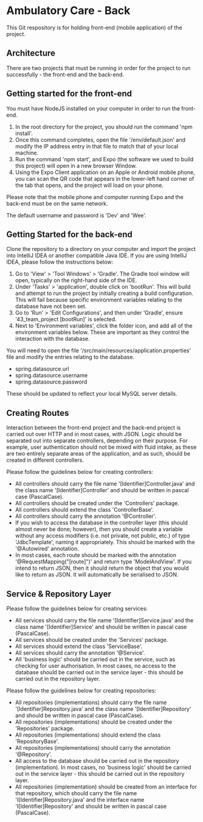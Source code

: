 # Ambulatory Care - Back

This Git respository is for holding front-end (mobile application) of the project.

## Architecture

There are two projects that must be running in order for the project to run successfully - the front-end and the back-end.

## Getting started for the front-end

You must have NodeJS installed on your computer in order to run the front-end.

1. In the root directory for the project, you should run the command 'npm install'.
2. Once this command completes, open the file '/env/default.json' and modify the IP address entry in that file to match that of your local machine.
3. Run the command 'npm start', and Expo (the software we used to build this project) will open in a new browser Window.
4. Using the Expo Client application on an Apple or Android mobile phone, you can scan the QR code that appears in the lower-left hand corner of the tab that opens, and the project will load on your phone.

Please note that the mobile phone and computer running Expo and the back-end must be on the same network.

The default username and password is 'Dev' and 'Wee'.

## Getting Started for the back-end

Clone the repository to a directory on your computer and import the project into IntelliJ IDEA or another compatible Java IDE. If you are using IntelliJ IDEA, please follow the instructions below:

1. Go to 'View' > 'Tool Windows' > 'Gradle'. The Gradle tool window will open, typically on the right-hand side of the IDE.
2. Under 'Tasks' > 'application', double click on 'bootRun'. This will build and attempt to run the project by initially creating a build configuration. This will fail because specific environment variables relating to the database have not been set.
3. Go to 'Run' > 'Edit Configurations', and then under 'Gradle', ensure '43_team_project [bootRun]' is selected.
4. Next to 'Environment variables', click the folder icon, and add all of the environment variables below. These are important as they control the interaction with the database.

You will need to open the file '/src/main/resources/application.properties' file and modify the entries relating to the database.

- spring.datasource.url
- spring.datasource.username
- spring.datasource.password

These should be updated to reflect your local MySQL server details.

## Creating Routes

Interaction between the front-end project and the back-end project is carried out over HTTP and in most cases, with JSON. Logic should be separated out into separate controllers, depending on their purpose. For example, user authentication should not be mixed with fluid intake, as these are two entirely separate areas of the application, and as such, should be created in different controllers.

Please follow the guidelines below for creating controllers:

- All controllers should carry the file name '[Identifier]Controller.java' and the class name '[Identifier]Controller' and should be written in pascal case (PascalCase).
- All controllers should be created under the 'Controllers' package.
- All controllers should extend the class 'ControllerBase'.
- All controllers should carry the annotation '@Controller'.
- If you wish to access the database in the controller layer (this should almost never be done; however), then you should create a variable without any access modifiers (i.e. not private, not public, etc.) of type 'JdbcTemplate', naming it appropriately. This should be marked with the '@Autowired' annotation.
- In most cases, each route should be marked with the annotation '@RequestMapping("[route]")' and return type 'ModelAndView'. If you intend to return JSON, then it should return the object that you would like to return as JSON. It will automatically be serialised to JSON.

## Service & Repository Layer

Please follow the guidelines below for creating services:

- All services should carry the file name '[Identifier]Service.java' and the class name '[Identifier]Service' and should be written in pascal case (PascalCase).
- All services should be created under the 'Services' package.
- All services should extend the class 'ServiceBase'.
- All services should carry the annotation '@Service'.
- All 'business logic' should be carried out in the service, such as checking for user authorisation. In most cases, no access to the database should be carried out in the service layer - this should be carried out in the repository layer.

Please follow the guidelines below for creating repositories:

- All repositories (implementations) should carry the file name '[Identifier]Repository.java' and the class name '[Identifier]Repository' and should be written in pascal case (PascalCase).
- All repositories (implementations) should be created under the 'Repositories' package.
- All repositories (implementations) should extend the class 'RepositoryBase'.
- All repositories (implementations) should carry the annotation '@Repository'.
- All access to the database should be carried out in the repository (implementation). In most cases, no 'business logic' should be carried out in the service layer - this should be carried out in the repository layer.
- All repositories (implementation) should be created from an interface for that repository, which should carry the file name 'I[Identifier]Repository.java' and the interface name 'I[Identifier]Repository' and should be written in pascal case (PascalCase).
